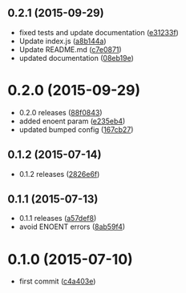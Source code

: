 <a name="0.2.1"></a>
## 0.2.1 (2015-09-29)


* fixed tests and update documentation ([e31233f](https://github.com/kikobeats/create-temp-file2/commit/e31233f))
* Update index.js ([a8b144a](https://github.com/kikobeats/create-temp-file2/commit/a8b144a))
* Update README.md ([c7e0871](https://github.com/kikobeats/create-temp-file2/commit/c7e0871))
* updated documentation ([08eb19e](https://github.com/kikobeats/create-temp-file2/commit/08eb19e))



<a name="0.2.0"></a>
# 0.2.0 (2015-09-29)


* 0.2.0 releases ([88f0843](https://github.com/kikobeats/create-temp-file2/commit/88f0843))
* added enoent param ([e235eb4](https://github.com/kikobeats/create-temp-file2/commit/e235eb4))
* updated bumped config ([167cb27](https://github.com/kikobeats/create-temp-file2/commit/167cb27))



<a name="0.1.2"></a>
## 0.1.2 (2015-07-14)


* 0.1.2 releases ([2826e6f](https://github.com/kikobeats/create-temp-file2/commit/2826e6f))



<a name="0.1.1"></a>
## 0.1.1 (2015-07-13)


* 0.1.1 releases ([a57def8](https://github.com/kikobeats/create-temp-file2/commit/a57def8))
* avoid ENOENT errors ([8ab59f4](https://github.com/kikobeats/create-temp-file2/commit/8ab59f4))



<a name="0.1.0"></a>
# 0.1.0 (2015-07-10)


* first commit ([c4a403e](https://github.com/kikobeats/create-temp-file2/commit/c4a403e))



